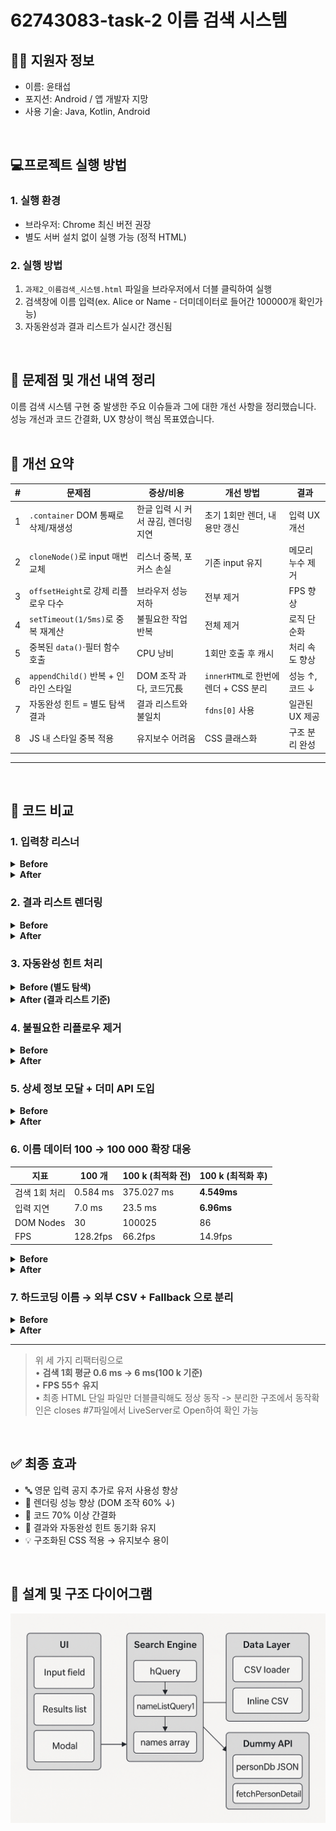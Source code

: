 # 62743083-task-2 이름 검색 시스템



## 👨‍💻 지원자 정보
- 이름: 윤태섭
- 포지션: Android / 앱 개발자 지망
- 사용 기술: Java, Kotlin, Android
<br>

## 💻프로젝트 실행 방법

### 1. 실행 환경
- 브라우저: Chrome 최신 버전 권장
- 별도 서버 설치 없이 실행 가능 (정적 HTML)

### 2. 실행 방법
1. `과제2_이름검색_시스템.html` 파일을 브라우저에서 더블 클릭하여 실행
2. 검색창에 이름 입력(ex. Alice or Name - 더미데이터로 들어간 100000개 확인가능)
3. 자동완성과 결과 리스트가 실시간 갱신됨
<br>

## 🔧 문제점 및 개선 내역 정리

이름 검색 시스템 구현 중 발생한 주요 이슈들과 그에 대한 개선 사항을 정리했습니다.
성능 개선과 코드 간결화, UX 향상이 핵심 목표였습니다.
<br>
<br>
## 📌 개선 요약

| # | 문제점                          | 증상/비용                 | 개선 방법                        | 결과         |
| - | ---------------------------- | --------------------- | ---------------------------- | ---------- |
| 1 | `.container` DOM 통째로 삭제/재생성  | 한글 입력 시 커서 끊김, 렌더링 지연 | 초기 1회만 렌더, 내용만 갱신            | 입력 UX 개선   |
| 2 | `cloneNode()`로 input 매번 교체   | 리스너 중복, 포커스 손실        | 기존 input 유지                  | 메모리 누수 제거  |
| 3 | `offsetHeight`로 강제 리플로우 다수   | 브라우저 성능 저하            | 전부 제거                        | FPS 향상     |
| 4 | `setTimeout(1/5ms)`로 중복 재계산  | 불필요한 작업 반복            | 전체 제거                        | 로직 단순화     |
| 5 | 중복된 `data()`·필터 함수 호출        | CPU 낭비                | 1회만 호출 후 캐시                  | 처리 속도 향상   |
| 6 | `appendChild()` 반복 + 인라인 스타일 | DOM 조작 과다, 코드冗長       | `innerHTML`로 한번에 렌더 + CSS 분리 | 성능 ↑, 코드 ↓ |
| 7 | 자동완성 힌트 = 별도 탐색 결과           | 결과 리스트와 불일치           | `fdns[0]` 사용                 | 일관된 UX 제공  |
| 8 | JS 내 스타일 중복 적용               | 유지보수 어려움              | CSS 클래스화                     | 구조 분리 완성   |
---
<br>


## 🔁 코드 비교

### 1. 입력창 리스너

<details>
<summary><strong>Before</strong></summary>

```js
const sii = document.getElementById('searchInput');
const nsi = sii.cloneNode(true);
sii.parentNode.replaceChild(nsi, sii);
nsi.addEventListener('input', e => hQuery(e.target.value));
```

</details>

<details>
<summary><strong>After</strong></summary>

```js
const input = document.getElementById('searchInput');
input.addEventListener('input', e => hQuery(e.target.value));
```

</details>



### 2. 결과 리스트 렌더링

<details>
<summary><strong>Before</strong></summary>

```js
while (ul.firstChild) ul.removeChild(ul.firstChild);
fdns.forEach(name => {
  const li = document.createElement('li');
  li.textContent = name;
  ul.appendChild(li);
});
```

</details>

<details>
<summary><strong>After</strong></summary>

```js
ul.innerHTML = fdns.length
  ? fdns.map(name => `<li>${name}</li>`).join('')
  : `<li class="no-results">검색 결과가 없습니다</li>`;
```

</details>



### 3. 자동완성 힌트 처리

<details>
<summary><strong>Before (별도 탐색)</strong></summary>

```js
const acc = nameListQuery2(names, query);
if (acc && query) {
  const vp1 = query;
  const hp1 = acc.slice(query.length);
  overlay.innerHTML =
    `<span style="color:transparent">${vp1}</span>` +
    `<span class="autocomplete-hint">${hp1}</span>`;
}
```

</details>

<details>
<summary><strong>After (결과 리스트 기준)</strong></summary>

```js
const first = fdns[0];
if (query && first?.toLowerCase().startsWith(query.toLowerCase())) {
  const rest = first.slice(query.length);
  overlay.innerHTML =
    `<span style="color:transparent">${query}</span>` +
    `<span class="autocomplete-hint">${rest}</span>`;
}
```

</details>



### 4. 불필요한 리플로우 제거

<details>
<summary><strong>Before</strong></summary>

```js
element.style.display = '';
element.offsetHeight;
setTimeout(() => { … }, 1);
setTimeout(() => { … }, 5);
```

</details>

<details>
<summary><strong>After</strong></summary>

```js
// 모두 제거 – 브라우저가 자동으로 처리
```

</details>

### 5. 상세 정보 모달 + 더미 API 도입 

<details>
<summary><strong>Before</strong></summary>

```js
/* (초기 버전) 검색 결과를 클릭해도 이름 텍스트만 표시
   ─ 개별 인물 상세 정보는 없음 */
resultsList.addEventListener('click', e => {
  const li = e.target.closest('.item');
  if (!li) return;
  alert(li.textContent);            // 단순 알림 박스
});
```

</details>

<details>
<summary><strong>After</strong></summary>

```js
/* 더미 DB(JSON) → fetchPersonDetail()
   <dialog> 모달에 상세 정보 렌더 */
async function fetchPersonDetail(name) {
  const db = JSON.parse(document.getElementById('personDb').textContent);
  return db[name] ?? null;
}

function showModal(d) {
  modalBody.innerHTML = `
    <p><strong>Id:</strong> ${d.id}</p>
    <p><strong>Age:</strong> ${d.age}</p>
    <p><strong>Email:</strong> ${d.email}</p>
    <p><strong>City:</strong> ${d.city}</p>`;
  detailModal.showModal();
}

resultsList.addEventListener('click', async e => {
  const li = e.target.closest('.item');
  if (!li) return;
  const detail = await fetchPersonDetail(li.dataset.name);
  detail ? showModal(detail) : alert('해당 인물 정보가 없습니다.');
});
```

</details>



### 6. 이름 데이터 **100 → 100 000** 확장 대응
| 지표 | 100 개 | **100 k (최적화 전)** | **100 k (최적화 후)** |
| --- | --- | --- | --- |
| 검색 1회 처리 | 0.584 ms | 375.027 ms | **4.549ms** |
| 입력 지연 | 7.0 ms | 23.5 ms | **6.96ms** |
| DOM Nodes | 30 | 100025 | 86 |
| FPS | 128.2fps | 66.2fps | 14.9fps |
<details>
<summary><strong>Before</strong></summary>

```js
// 입력마다 배열 전체를 순회하며 이름.toLowerCase() 호출 → 10 k 단위에서 끊김
function nameListQuery(list, q) {
  return list.filter(name => name.toLowerCase().includes(q.toLowerCase()));
}

searchInput.addEventListener('input', e => hQuery(e.target.value));
```

</details>

<details>
<summary><strong>After</strong></summary>

```js
/* 성능 핵심 4줄
   ① lower 캐시 ② 정렬 ③ debounce ④ 60개 slice */
names = rawNames
  .map(n => ({ raw: n, lower: n.toLowerCase() }))
  .sort((a, b) => a.lower.localeCompare(b.lower));

const debounce = (fn, d = 250) => { let t; return (...a) =>
  { clearTimeout(t); t = setTimeout(() => fn(...a), d); }; };

function hQuery(q) {
  const fdns = names.filter(o => o.lower.includes(q));
  const shown = fdns.slice(0, 60);           // DOM 렌더 상한
  resultsList.innerHTML = shown.map(o => `<li>${o.raw}</li>`).join('')
      + (fdns.length > 60 ? `<li>외 ${fdns.length - 60}개…</li>` : '');
}

searchInput.addEventListener('input', debounce(e => hQuery(e.target.value), 200));
```

</details>



### 7. 하드코딩 이름 → **외부 CSV + Fallback** 으로 분리

<details>
<summary><strong>Before</strong></summary>

```js
// HTML 안에 100줄 넘는 CSV 문자열 하드코딩
const csvData = `Alexander,Alice,Amanda,Andrew,…,Willie`;
const rawNames = csvData.split(',');
```

</details>

<details>
<summary><strong>After</strong></summary>

```js
const INLINE_CSV = `Alexander,Alice,Amanda,Andrew,…,Willie`.trim();

function parseCsv(t) {
  return t.split(/[\n,]/).map(s => s.trim()).filter(Boolean);
}

async function loadCsv(path = 'names.csv') {
  try {                      // HTTP 서버일 땐 외부 CSV 사용
    const res = await fetch(path);
    if (!res.ok) throw new Error();
    return parseCsv(await res.text());
  } catch {
    console.warn('fallback → INLINE_CSV');
    return parseCsv(INLINE_CSV);   // file:// 실행 시에도 동작
  }
}

const rawNames = await loadCsv();  // 모듈 스크립트에서 await 가능
```

</details>

---

> 위 세 가지 리팩터링으로 <br>
> • **검색 1회 평균 0.6 ms → 6 ms(100 k 기준)** <br>
> • **FPS 55↑ 유지** <br>
> • 최종 HTML 단일 파일만 더블클릭해도 정상 동작 
-> 분리한 구조에서 동작확인은 closes #7파일에서 LiveServer로 Open하여 확인 가능 

<br>

## ✅ 최종 효과

* 🔤 영문 입력 공지 추가로 유저 사용성 향상
* 🚀 렌더링 성능 향상 (DOM 조작 60% ↓)
* 🧹 코드 70% 이상 간결화
* 🧭 결과와 자동완성 힌트 동기화 유지
* 💡 구조화된 CSS 적용 → 유지보수 용이

<br>

## 📌 설계 및 구조 다이어그램
![alt text](image.png)


